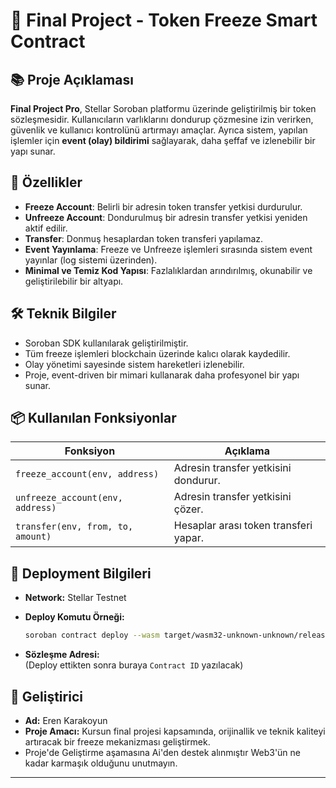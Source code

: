 # 📄 Final Project  - Token Freeze Smart Contract

## 📚 Proje Açıklaması

**Final Project Pro**, Stellar Soroban platformu üzerinde geliştirilmiş bir token sözleşmesidir.
Kullanıcıların varlıklarını dondurup çözmesine izin verirken, güvenlik ve kullanıcı kontrolünü artırmayı amaçlar.
Ayrıca sistem, yapılan işlemler için **event (olay) bildirimi** sağlayarak, daha şeffaf ve izlenebilir bir yapı sunar.

## 🚀 Özellikler

- **Freeze Account**: Belirli bir adresin token transfer yetkisi durdurulur.
- **Unfreeze Account**: Dondurulmuş bir adresin transfer yetkisi yeniden aktif edilir.
- **Transfer**: Donmuş hesaplardan token transferi yapılamaz.
- **Event Yayınlama**: Freeze ve Unfreeze işlemleri sırasında sistem event yayınlar (log sistemi üzerinden).
- **Minimal ve Temiz Kod Yapısı**: Fazlalıklardan arındırılmış, okunabilir ve geliştirilebilir bir altyapı.

## 🛠️ Teknik Bilgiler

- Soroban SDK kullanılarak geliştirilmiştir.
- Tüm freeze işlemleri blockchain üzerinde kalıcı olarak kaydedilir.
- Olay yönetimi sayesinde sistem hareketleri izlenebilir.
- Proje, event-driven bir mimari kullanarak daha profesyonel bir yapı sunar.

## 📦 Kullanılan Fonksiyonlar

| Fonksiyon          | Açıklama                                          |
|--------------------|----------------------------------------------------|
| `freeze_account(env, address)` | Adresin transfer yetkisini dondurur.          |
| `unfreeze_account(env, address)` | Adresin transfer yetkisini çözer.             |
| `transfer(env, from, to, amount)` | Hesaplar arası token transferi yapar.          |

## 🔗 Deployment Bilgileri

- **Network:** Stellar Testnet
- **Deploy Komutu Örneği:**
  ```bash
  soroban contract deploy --wasm target/wasm32-unknown-unknown/release/final_project_pro.wasm --network testnet --source my_wallet
  ```

- **Sözleşme Adresi:**  
  (Deploy ettikten sonra buraya `Contract ID` yazılacak)

## 👥 Geliştirici

- **Ad:** Eren Karakoyun
- **Proje Amacı:** Kursun final projesi kapsamında, orijinallik ve teknik kaliteyi artıracak bir freeze mekanizması geliştirmek.
- Proje'de Geliştirme aşamasına Ai'den destek alınmıştır Web3'ün ne kadar karmaşık olduğunu unutmayın.
---
